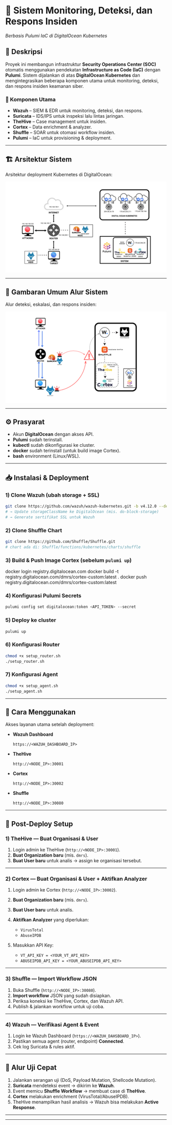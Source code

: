 # 🚨 Sistem Monitoring, Deteksi, dan Respons Insiden  
_Berbasis Pulumi IaC di DigitalOcean Kubernetes_

## 📌 Deskripsi
Proyek ini membangun infrastruktur **Security Operations Center (SOC)** otomatis menggunakan pendekatan **Infrastructure as Code (IaC)** dengan **Pulumi**. Sistem dijalankan di atas **DigitalOcean Kubernetes** dan mengintegrasikan beberapa komponen utama untuk monitoring, deteksi, dan respons insiden keamanan siber.

### 🔑 Komponen Utama
- **Wazuh** – SIEM & EDR untuk monitoring, deteksi, dan respons.  
- **Suricata** – IDS/IPS untuk inspeksi lalu lintas jaringan.  
- **TheHive** – Case management untuk insiden.  
- **Cortex** – Data enrichment & analyzer.  
- **Shuffle** – SOAR untuk otomasi workflow insiden.  
- **Pulumi** – IaC untuk provisioning & deployment.  

---

## 🏗️ Arsitektur Sistem
Arsitektur deployment Kubernetes di DigitalOcean:

![Arsitektur Sistem](/gambar/topologi.png)

---

## 🔄 Gambaran Umum Alur Sistem
Alur deteksi, eskalasi, dan respons insiden:

![Gambaran Umum](/gambar/gambaran.png)

---

## ⚙️ Prasyarat
- Akun **DigitalOcean** dengan akses API.  
- **Pulumi** sudah terinstall.  
- **kubectl** sudah dikonfigurasi ke cluster.  
- **docker** sudah terinstall (untuk build image Cortex).  
- **bash** environment (Linux/WSL).    

---

## 📥 Instalasi & Deployment

### 1) Clone Wazuh (ubah storage + SSL)
```bash
git clone https://github.com/wazuh/wazuh-kubernetes.git -b v4.12.0 --depth=1
# → Update storageClassName ke DigitalOcean (mis. do-block-storage)
# → Generate sertifikat SSL untuk Wazuh
````

### 2) Clone Shuffle Chart

```bash
git clone https://github.com/Shuffle/Shuffle.git
# chart ada di: Shuffle/functions/kubernetes/charts/shuffle
```

### 3) Build & Push Image **Cortex** (sebelum `pulumi up`)
docker login registry.digitalocean.com
docker build -t registry.digitalocean.com/dmrs/cortex-custom:latest .
docker push registry.digitalocean.com/dmrs/cortex-custom:latest


### 4) Konfigurasi Pulumi Secrets

```bash
pulumi config set digitalocean:token <API_TOKEN> --secret
```

### 5) Deploy ke cluster

```bash
pulumi up
```

### 6) Konfigurasi Router

```bash
chmod +x setup_router.sh
./setup_router.sh
```

### 7) Konfigurasi Agent

```bash
chmod +x setup_agent.sh
./setup_agent.sh
```

---

## 🚀 Cara Menggunakan

Akses layanan utama setelah deployment:

* **Wazuh Dashboard**

  ```
  https://<WAZUH_DASHBOARD_IP>
  ```

* **TheHive**

  ```
  http://<NODE_IP>:30001
  ```

* **Cortex**

  ```
  http://<NODE_IP>:30002
  ```

* **Shuffle**

  ```
  http://<NODE_IP>:30080
  ```

---

## 🔧 Post-Deploy Setup

### 1) TheHive — Buat Organisasi & User

1. Login admin ke TheHive (`http://<NODE_IP>:30001`).
2. **Buat Organization baru** (mis. `dmrs`).
3. **Buat User baru** untuk analis → assign ke organisasi tersebut.

---

### 2) Cortex — Buat Organisasi & User + Aktifkan Analyzer

1. Login admin ke Cortex (`http://<NODE_IP>:30002`).
2. **Buat Organization baru** (mis. `dmrs`).
3. **Buat User baru** untuk analis.
4. **Aktifkan Analyzer** yang diperlukan:

   * `VirusTotal`
   * `AbuseIPDB`
5. Masukkan API Key:

   * `VT_API_KEY = <YOUR_VT_API_KEY>`
   * `ABUSEIPDB_API_KEY = <YOUR_ABUSEIPDB_API_KEY>`

---

### 3) Shuffle — Import Workflow JSON

1. Buka Shuffle (`http://<NODE_IP>:30080`).
2. **Import workflow** JSON yang sudah disiapkan.
3. Periksa koneksi ke TheHive, Cortex, dan Wazuh API.
4. Publish & jalankan workflow untuk uji coba.

---

### 4) Wazuh — Verifikasi Agent & Event

1. Login ke Wazuh Dashboard (`https://<WAZUH_DAHSBOARD_IP>`).
2. Pastikan semua agent (router, endpoint) **Connected**.
3. Cek log Suricata & rules aktif.

---

## 🧪 Alur Uji Cepat

1. Jalankan serangan uji (DoS, Payload Mutation, Shellcode Mutation).
2. **Suricata** mendeteksi event → dikirim ke **Wazuh**.
3. Event memicu **Shuffle Workflow** → membuat case di **TheHive**.
4. **Cortex** melakukan enrichment (VirusTotal/AbuseIPDB).
5. TheHive menampilkan hasil analisis → Wazuh bisa melakukan **Active Response**.

---

---
